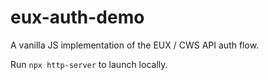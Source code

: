 # eux-auth-demo

A vanilla JS implementation of the EUX / CWS API auth flow.

Run `npx http-server` to launch locally.
